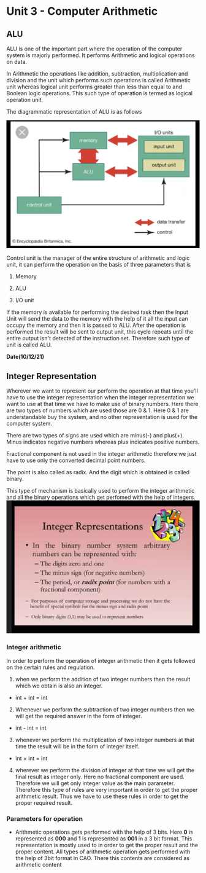 # Unit 3 - Computer Arithmetic

## ALU 
ALU is one of the important part where the operation of the computer system is majorly performed. It performs Arithmetic and logical operations on data. 

In Arithmetic the operations like addition, subtraction, multiplication and division and the unit which performs such operations is called Arithmetic unit whereas logical unit performs greater than less than equal to and Boolean logic operations. This such type of operation is termed as logical operation unit.

The diagrammatic representation of ALU is as follows

![ALU](assets/alu.png)

Control unit is the manager of the entire structure of arithmetic and logic unit, it can perform the operation on the basis of three parameters that is

1) Memory

2) ALU

3) I/O unit

If the memory is available for performing the desired task then the Input Unit will send the data to the memory with the help of it all the input can occupy the memory and then it is passed to ALU. After the operation is performed the result will be sent to output unit, this cycle repeats until the entire output isn't detected of the instruction set. Therefore such type of unit is called ALU. 

**Date(10/12/21)**

## Integer Representation

Wherever we want to represent our perform the operation at that time you'll have to use the integer representation when the integer representation we want to use at that time we have to make use of binary numbers. Here there are two types of numbers which are used those are 0 & 1. Here 0 & 1 are understandable buy the system, and no other representation is used for the computer system.

There are two types of signs are used which are minus(-) and plus(+). Minus indicates negative numbers whereas plus indicates positive numbers.

Fractional component is not used in the integer arithmetic therefore we just have to use only the converted decimal point numbers.

The point is also called as radix. And the digit which is obtained is called binary.

This type of mechanism is basically used to perform the integer arithmetic and all the binary operations which get perfomed with the help of integers. 
![Integer Representation](assets/integer-representation.png)

### Integer arithmetic

In order to perform the operation of integer arithmetic then it gets followed on the certain rules and regulation.

1. when we perform the addition of two integer numbers then the result which we obtain is also an integer.

- int + int = int

2. Whenever we perform the subtraction of two integer numbers then we will get the required answer in the form of integer.

- int - int = int

3. whenever we perform the multiplication of two integer numbers at that time the result will be in the form of integer itself.

- int × int = int

4. wherever we perform the division of integer at that time we will get the final result as integer only. Here no fractional component are used. Therefore we will get only integer value as the main parameter. Therefore this type of rules are very important in order to get the proper arithmetic result. Thus we have to use these rules in order to get the proper required result. 

### Parameters for operation

- Arithmetic operations gets performed with the help of 3 bits. Here **0** is represented as **000** and **1** is represented as **001** in a 3 bit format. This representation is mostly used to in order to get the proper result and the proper content. All types of arithmetic operation gets performed with the help of 3bit format in CAO. There this contents are considered as arithmetic content
